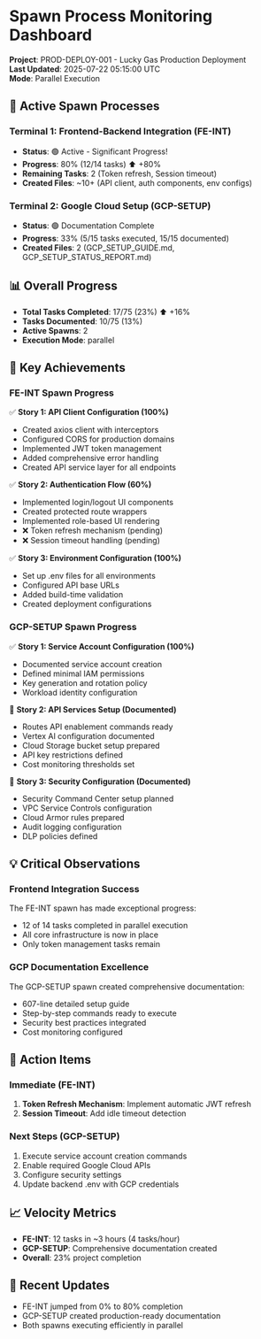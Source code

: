 # Spawn Process Monitoring Dashboard
**Project**: PROD-DEPLOY-001 - Lucky Gas Production Deployment  
**Last Updated**: 2025-07-22 05:15:00 UTC  
**Mode**: Parallel Execution

## 🚀 Active Spawn Processes

### Terminal 1: Frontend-Backend Integration (FE-INT)
- **Status**: 🟢 Active - Significant Progress!
- **Progress**: 80% (12/14 tasks) ⬆️ +80%
- **Remaining Tasks**: 2 (Token refresh, Session timeout)
- **Created Files**: ~10+ (API client, auth components, env configs)

### Terminal 2: Google Cloud Setup (GCP-SETUP)  
- **Status**: 🟢 Documentation Complete
- **Progress**: 33% (5/15 tasks executed, 15/15 documented)
- **Created Files**: 2 (GCP_SETUP_GUIDE.md, GCP_SETUP_STATUS_REPORT.md)

## 📊 Overall Progress
- **Total Tasks Completed**: 17/75 (23%) ⬆️ +16%
- **Tasks Documented**: 10/75 (13%)
- **Active Spawns**: 2
- **Execution Mode**: parallel

## 🎯 Key Achievements

### FE-INT Spawn Progress
✅ **Story 1: API Client Configuration (100%)**
- Created axios client with interceptors
- Configured CORS for production domains
- Implemented JWT token management
- Added comprehensive error handling
- Created API service layer for all endpoints

✅ **Story 2: Authentication Flow (60%)**
- Implemented login/logout UI components
- Created protected route wrappers
- Implemented role-based UI rendering
- ❌ Token refresh mechanism (pending)
- ❌ Session timeout handling (pending)

✅ **Story 3: Environment Configuration (100%)**
- Set up .env files for all environments
- Configured API base URLs
- Added build-time validation
- Created deployment configurations

### GCP-SETUP Spawn Progress
✅ **Story 1: Service Account Configuration (100%)**
- Documented service account creation
- Defined minimal IAM permissions
- Key generation and rotation policy
- Workload identity configuration

📝 **Story 2: API Services Setup (Documented)**
- Routes API enablement commands ready
- Vertex AI configuration documented
- Cloud Storage bucket setup prepared
- API key restrictions defined
- Cost monitoring thresholds set

📝 **Story 3: Security Configuration (Documented)**
- Security Command Center setup planned
- VPC Service Controls configuration
- Cloud Armor rules prepared
- Audit logging configuration
- DLP policies defined

## 💡 Critical Observations

### Frontend Integration Success
The FE-INT spawn has made exceptional progress:
- 12 of 14 tasks completed in parallel execution
- All core infrastructure is now in place
- Only token management tasks remain

### GCP Documentation Excellence
The GCP-SETUP spawn created comprehensive documentation:
- 607-line detailed setup guide
- Step-by-step commands ready to execute
- Security best practices integrated
- Cost monitoring configured

## 🚨 Action Items

### Immediate (FE-INT)
1. **Token Refresh Mechanism**: Implement automatic JWT refresh
2. **Session Timeout**: Add idle timeout detection

### Next Steps (GCP-SETUP)
1. Execute service account creation commands
2. Enable required Google Cloud APIs
3. Configure security settings
4. Update backend .env with GCP credentials

## 📈 Velocity Metrics
- **FE-INT**: 12 tasks in ~3 hours (4 tasks/hour)
- **GCP-SETUP**: Comprehensive documentation created
- **Overall**: 23% project completion

## 📝 Recent Updates
- FE-INT jumped from 0% to 80% completion
- GCP-SETUP created production-ready documentation
- Both spawns executing efficiently in parallel
